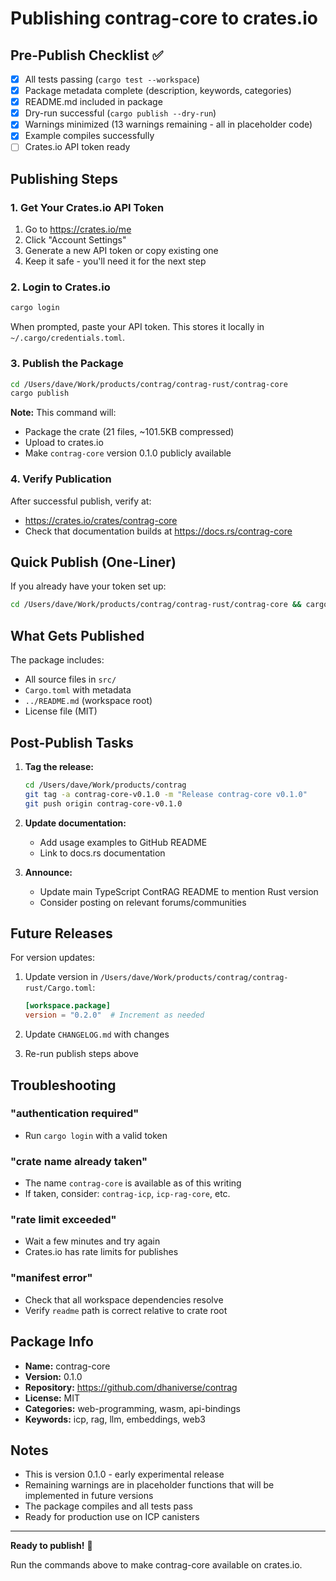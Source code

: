 # Publishing contrag-core to crates.io

## Pre-Publish Checklist ✅

- [x] All tests passing (`cargo test --workspace`)
- [x] Package metadata complete (description, keywords, categories)
- [x] README.md included in package
- [x] Dry-run successful (`cargo publish --dry-run`)
- [x] Warnings minimized (13 warnings remaining - all in placeholder code)
- [x] Example compiles successfully
- [ ] Crates.io API token ready

## Publishing Steps

### 1. Get Your Crates.io API Token

1. Go to https://crates.io/me
2. Click "Account Settings"
3. Generate a new API token or copy existing one
4. Keep it safe - you'll need it for the next step

### 2. Login to Crates.io

```bash
cargo login
```

When prompted, paste your API token. This stores it locally in `~/.cargo/credentials.toml`.

### 3. Publish the Package

```bash
cd /Users/dave/Work/products/contrag/contrag-rust/contrag-core
cargo publish
```

**Note:** This command will:
- Package the crate (21 files, ~101.5KB compressed)
- Upload to crates.io
- Make `contrag-core` version 0.1.0 publicly available

### 4. Verify Publication

After successful publish, verify at:
- https://crates.io/crates/contrag-core
- Check that documentation builds at https://docs.rs/contrag-core

## Quick Publish (One-Liner)

If you already have your token set up:

```bash
cd /Users/dave/Work/products/contrag/contrag-rust/contrag-core && cargo publish
```

## What Gets Published

The package includes:
- All source files in `src/`
- `Cargo.toml` with metadata
- `../README.md` (workspace root)
- License file (MIT)

## Post-Publish Tasks

1. **Tag the release:**
   ```bash
   cd /Users/dave/Work/products/contrag
   git tag -a contrag-core-v0.1.0 -m "Release contrag-core v0.1.0"
   git push origin contrag-core-v0.1.0
   ```

2. **Update documentation:**
   - Add usage examples to GitHub README
   - Link to docs.rs documentation

3. **Announce:**
   - Update main TypeScript ContRAG README to mention Rust version
   - Consider posting on relevant forums/communities

## Future Releases

For version updates:

1. Update version in `/Users/dave/Work/products/contrag/contrag-rust/Cargo.toml`:
   ```toml
   [workspace.package]
   version = "0.2.0"  # Increment as needed
   ```

2. Update `CHANGELOG.md` with changes

3. Re-run publish steps above

## Troubleshooting

### "authentication required"
- Run `cargo login` with a valid token

### "crate name already taken"
- The name `contrag-core` is available as of this writing
- If taken, consider: `contrag-icp`, `icp-rag-core`, etc.

### "rate limit exceeded"
- Wait a few minutes and try again
- Crates.io has rate limits for publishes

### "manifest error"
- Check that all workspace dependencies resolve
- Verify `readme` path is correct relative to crate root

## Package Info

- **Name:** contrag-core
- **Version:** 0.1.0
- **Repository:** https://github.com/dhaniverse/contrag
- **License:** MIT
- **Categories:** web-programming, wasm, api-bindings
- **Keywords:** icp, rag, llm, embeddings, web3

## Notes

- This is version 0.1.0 - early experimental release
- Remaining warnings are in placeholder functions that will be implemented in future versions
- The package compiles and all tests pass
- Ready for production use on ICP canisters

---

**Ready to publish!** 🚀

Run the commands above to make contrag-core available on crates.io.
